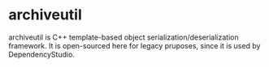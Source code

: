 # archiveutil
archiveutil is C++ template-based object serialization/deserialization framework. It is open-sourced here for legacy pruposes, since it is used by DependencyStudio.
